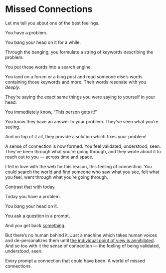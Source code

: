 # Missed Connections

Let me tell you about one of the best feelings.

You have a problem.

You bang your head on it for a while.

Through the banging, you formulate a string of keywords describing the problem.

You put those words into a search engine.

You land on a forum or a blog post and read someone else’s words containing those keywords and more. Their words resonate with you _deeply_.

They’re saying the exact same things you were saying to yourself in your head.

You immediately know, “This person gets it!” 

You know they have an answer to your problem. They’ve seen what you’re seeing. 

And on top of it all, they provide a solution which fixes your problem!

A sense of connection is now formed. You feel validated, understood, seen. They’ve been through what you’re going through, and they wrote about it to reach out to you — across time and space. 

I fell in love with the web for this reason, this feeling of connection. You could search the world and find someone who saw what you see, felt what you feel, went through what you’re going through.

Contrast that with today. 

Today you have a problem.

You bang your head on it.

You ask a question in a prompt.

And you get back [something](https://blog.jim-nielsen.com/2024/nothing-is-something/).

But there’s no human behind it. Just a machine which takes human voices and de-personalizes them until [the individual point of view is annihilated](http://blog.jim-nielsen.com/2024/notes-from-you-are-not-a-gadget/). And so too with it the sense of connection  — the feeling of being validated, understood, seen.

Every prompt a connection that could have been. A world of missed connections.